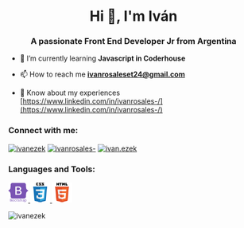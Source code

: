 <h1 align="center">Hi 👋, I'm Iván</h1>
<h3 align="center">A passionate Front End Developer Jr from Argentina</h3>

- 🌱 I’m currently learning **Javascript in Coderhouse**

- 📫 How to reach me **ivanrosaleset24@gmail.com**

- 📄 Know about my experiences [https://www.linkedin.com/in/ivanrosales-/](https://www.linkedin.com/in/ivanrosales-/)

<h3 align="left">Connect with me:</h3>
<p align="left">
<a href="https://twitter.com/ivanezek" target="blank"><img align="center" src="https://raw.githubusercontent.com/rahuldkjain/github-profile-readme-generator/master/src/images/icons/Social/twitter.svg" alt="ivanezek" height="30" width="40" /></a>
<a href="https://linkedin.com/in/ivanrosales-" target="blank"><img align="center" src="https://raw.githubusercontent.com/rahuldkjain/github-profile-readme-generator/master/src/images/icons/Social/linked-in-alt.svg" alt="ivanrosales-" height="30" width="40" /></a>
<a href="https://instagram.com/ivan.ezek" target="blank"><img align="center" src="https://raw.githubusercontent.com/rahuldkjain/github-profile-readme-generator/master/src/images/icons/Social/instagram.svg" alt="ivan.ezek" height="30" width="40" /></a>
</p>

<h3 align="left">Languages and Tools:</h3>
<p align="left"> <a href="https://getbootstrap.com" target="_blank" rel="noreferrer"> <img src="https://raw.githubusercontent.com/devicons/devicon/master/icons/bootstrap/bootstrap-plain-wordmark.svg" alt="bootstrap" width="40" height="40"/> </a> <a href="https://www.w3schools.com/css/" target="_blank" rel="noreferrer"> <img src="https://raw.githubusercontent.com/devicons/devicon/master/icons/css3/css3-original-wordmark.svg" alt="css3" width="40" height="40"/> </a> <a href="https://www.w3.org/html/" target="_blank" rel="noreferrer"> <img src="https://raw.githubusercontent.com/devicons/devicon/master/icons/html5/html5-original-wordmark.svg" alt="html5" width="40" height="40"/> </a> </p>

<p><img align="center" src="https://github-readme-stats.vercel.app/api/top-langs?username=ivanezek&show_icons=true&locale=en&layout=compact" alt="ivanezek" /></p>

